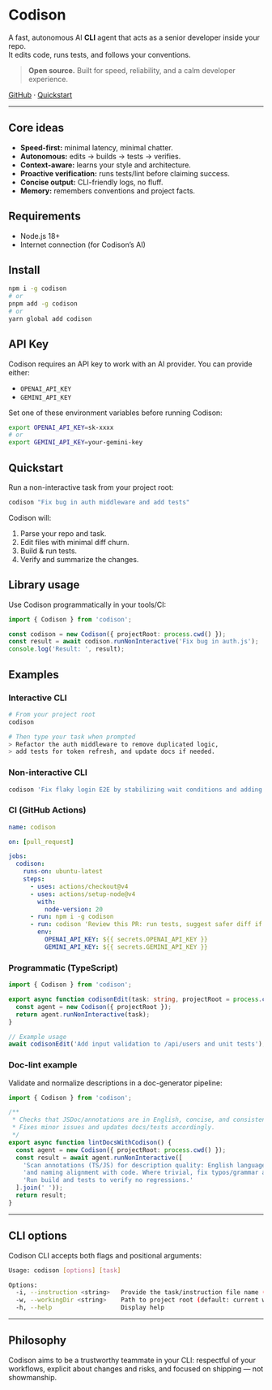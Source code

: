 # Codison

A fast, autonomous AI **CLI** agent that acts as a senior developer inside your repo.  
It edits code, runs tests, and follows your conventions.

> **Open source.** Built for speed, reliability, and a calm developer experience.

[GitHub](https://github.com/yourusername/codison) · [Quickstart](#quickstart)

---

## Core ideas

- **Speed-first:** minimal latency, minimal chatter.
- **Autonomous:** edits → builds → tests → verifies.
- **Context-aware:** learns your style and architecture.
- **Proactive verification:** runs tests/lint before claiming success.
- **Concise output:** CLI-friendly logs, no fluff.
- **Memory:** remembers conventions and project facts.

## Requirements

- Node.js 18+
- Internet connection (for Codison’s AI)

## Install

```bash
npm i -g codison
# or
pnpm add -g codison
# or
yarn global add codison
```

## API Key

Codison requires an API key to work with an AI provider. You can provide either:

- `OPENAI_API_KEY`
- `GEMINI_API_KEY`

Set one of these environment variables before running Codison:

```bash
export OPENAI_API_KEY=sk-xxxx
# or
export GEMINI_API_KEY=your-gemini-key
```

## Quickstart

Run a non-interactive task from your project root:

```bash
codison "Fix bug in auth middleware and add tests"
```

Codison will:

1. Parse your repo and task.
2. Edit files with minimal diff churn.
3. Build & run tests.
4. Verify and summarize the changes.

## Library usage

Use Codison programmatically in your tools/CI:

```ts
import { Codison } from 'codison';

const codison = new Codison({ projectRoot: process.cwd() });
const result = await codison.runNonInteractive('Fix bug in auth.js');
console.log('Result: ', result);
```

## Examples


### Interactive CLI

```bash
# From your project root
codison

# Then type your task when prompted
> Refactor the auth middleware to remove duplicated logic,
> add tests for token refresh, and update docs if needed.
```

### Non-interactive CLI

```bash
codison 'Fix flaky login E2E by stabilizing wait conditions and adding retry to token fetch'
```

### CI (GitHub Actions)

```yaml
name: codison

on: [pull_request]

jobs:
  codison:
    runs-on: ubuntu-latest
    steps:
      - uses: actions/checkout@v4
      - uses: actions/setup-node@v4
        with:
          node-version: 20
      - run: npm i -g codison
      - run: codison 'Review this PR: run tests, suggest safer diff if needed, and output summary'
        env:
          OPENAI_API_KEY: ${{ secrets.OPENAI_API_KEY }}
          GEMINI_API_KEY: ${{ secrets.GEMINI_API_KEY }}
```

### Programmatic (TypeScript)

```ts
import { Codison } from 'codison';

export async function codisonEdit(task: string, projectRoot = process.cwd()) {
  const agent = new Codison({ projectRoot });
  return agent.runNonInteractive(task);
}

// Example usage
await codisonEdit('Add input validation to /api/users and unit tests');
```

### Doc-lint example

Validate and normalize descriptions in a doc-generator pipeline:

```ts
import { Codison } from 'codison';

/**
 * Checks that JSDoc/annotations are in English, concise, and consistent.
 * Fixes minor issues and updates docs/tests accordingly.
 */
export async function lintDocsWithCodison() {
  const agent = new Codison({ projectRoot: process.cwd() });
  const result = await agent.runNonInteractive([
    'Scan annotations (TS/JS) for description quality: English language, tone consistency,',
    'and naming alignment with code. Where trivial, fix typos/grammar and update docs.',
    'Run build and tests to verify no regressions.'
  ].join(' '));
  return result;
}
```

---

## CLI options

Codison CLI accepts both flags and positional arguments:

```bash
Usage: codison [options] [task]

Options:
  -i, --instruction <string>   Provide the task/instruction file name (.codison/instructions/<name>.md)
  -w, --workingDir <string>    Path to project root (default: current working directory)
  -h, --help                   Display help
```

---

## Philosophy

Codison aims to be a trustworthy teammate in your CLI: respectful of your workflows, explicit about changes and risks, and focused on shipping — not showmanship.
